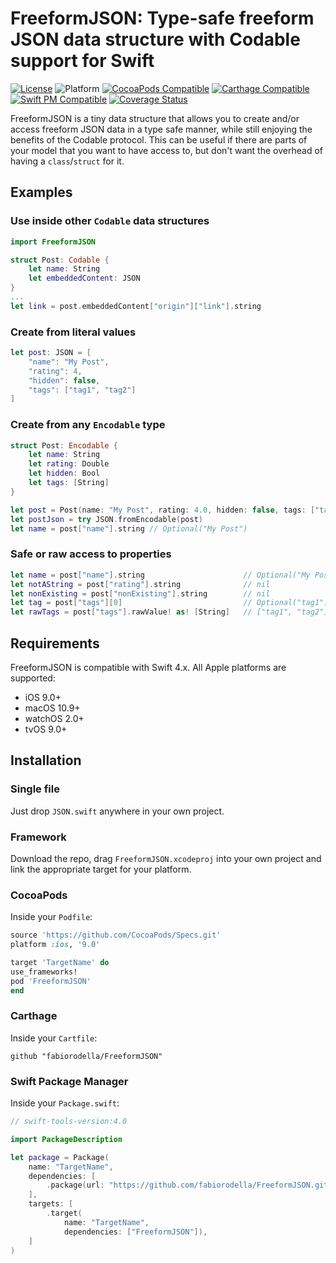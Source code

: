 # FreeformJSON: Type-safe freeform JSON data structure with Codable support for Swift

[![License](https://img.shields.io/cocoapods/l/FreeformJSON.svg?style=flat)](https://github.com/fabiorodella/FreeformJSON/blob/master/LICENSE) ![Platform](https://img.shields.io/cocoapods/p/FreeformJSON.svg?style=flat) [![CocoaPods Compatible](https://img.shields.io/cocoapods/v/FreeformJSON.svg)](https://img.shields.io/cocoapods/v/FreeformJSON.svg) [![Carthage Compatible](https://img.shields.io/badge/Carthage-compatible-4BC51D.svg?style=flat)](https://github.com/Carthage/Carthage) [![Swift PM Compatible](https://img.shields.io/badge/Swift%20PM-compatible-4BC51D.svg)](https://swift.org/package-manager/) [![Coverage Status](https://coveralls.io/repos/github/fabiorodella/FreeformJSON/badge.svg?branch=master)](https://coveralls.io/github/fabiorodella/FreeformJSON?branch=master)

FreeformJSON is a tiny data structure that allows you to create and/or access freeform JSON data in a type safe manner, while still enjoying the benefits of the Codable protocol. This can be useful if there are parts of your model that you want to have access to, but don't want the overhead of having a  `class`/`struct` for it.

## Examples

### Use inside other `Codable` data structures
```swift
import FreeformJSON

struct Post: Codable {
    let name: String
    let embeddedContent: JSON
}
...
let link = post.embeddedContent["origin"]["link"].string
```

### Create from literal values
```swift
let post: JSON = [
    "name": "My Post",
    "rating": 4,
    "hidden": false,
    "tags": ["tag1", "tag2"]
]
```

### Create from any  `Encodable` type
```swift
struct Post: Encodable {
    let name: String
    let rating: Double
    let hidden: Bool
    let tags: [String]
}

let post = Post(name: "My Post", rating: 4.0, hidden: false, tags: ["tag1", "tag2"])
let postJson = try JSON.fromEncodable(post)
let name = post["name"].string // Optional("My Post")
```

### Safe or raw access to properties
```swift
let name = post["name"].string                      // Optional("My Post")
let notAString = post["rating"].string              // nil
let nonExisting = post["nonExisting"].string        // nil
let tag = post["tags"][0]                           // Optional("tag1")
let rawTags = post["tags"].rawValue! as! [String]   // ["tag1", "tag2"]
```

## Requirements

FreeformJSON is compatible with Swift 4.x.
All Apple platforms are supported:

* iOS 9.0+
* macOS 10.9+
* watchOS 2.0+
* tvOS 9.0+

## Installation

### Single file

Just drop `JSON.swift` anywhere in your own project.

### Framework

Download the repo, drag `FreeformJSON.xcodeproj` into your own project and link the appropriate target for your platform.

### CocoaPods
Inside your `Podfile`:
```ruby
source 'https://github.com/CocoaPods/Specs.git'
platform :ios, '9.0'

target 'TargetName' do
use_frameworks!
pod 'FreeformJSON'
end
```

### Carthage
Inside your `Cartfile`:
```ogdl
github "fabiorodella/FreeformJSON"
```

### Swift Package Manager
Inside your `Package.swift`:
```swift
// swift-tools-version:4.0

import PackageDescription

let package = Package(
    name: "TargetName",
    dependencies: [
        .package(url: "https://github.com/fabiorodella/FreeformJSON.git", from: "0.1.0"),
    ],
    targets: [
        .target(
            name: "TargetName",
            dependencies: ["FreeformJSON"]),
    ]
)
```
